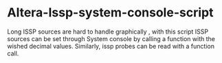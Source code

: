 # Altera-Issp-system-console-script
Long ISSP sources  are hard to handle graphically , with this script ISSP sources can be set through System console by calling a function with the wished decimal values. 
Similarly, issp probes can be read with a function call.

